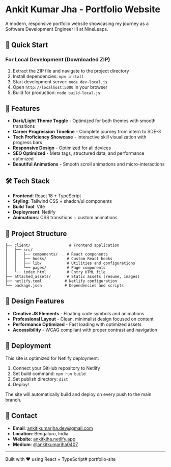 # Ankit Kumar Jha - Portfolio Website

A modern, responsive portfolio website showcasing my journey as a Software Development Engineer III at NineLeaps.

## 🚀 Quick Start

### For Local Development (Downloaded ZIP)

1. Extract the ZIP file and navigate to the project directory
2. Install dependencies: `npm install`
3. Start development server: `node dev-local.js`
4. Open `http://localhost:5000` in your browser
5. Build for production: `node build-local.js`

## 🌟 Features

- **Dark/Light Theme Toggle** - Optimized for both themes with smooth transitions
- **Career Progression Timeline** - Complete journey from intern to SDE-3
- **Tech Proficiency Showcase** - Interactive skill visualization with progress bars
- **Responsive Design** - Optimized for all devices
- **SEO Optimized** - Meta tags, structured data, and performance optimized
- **Beautiful Animations** - Smooth scroll animations and micro-interactions

## 🛠️ Tech Stack

- **Frontend**: React 18 + TypeScript
- **Styling**: Tailwind CSS + shadcn/ui components
- **Build Tool**: Vite
- **Deployment**: Netlify
- **Animations**: CSS transitions + custom animations

## 📁 Project Structure

```
├── client/                 # Frontend application
│   ├── src/
│   │   ├── components/    # React components
│   │   ├── hooks/         # Custom React hooks
│   │   ├── lib/           # Utilities and configurations
│   │   └── pages/         # Page components
│   └── index.html         # Entry HTML file
├── attached_assets/       # Static assets (resume, images)
├── netlify.toml          # Netlify configuration
└── package.json          # Dependencies and scripts
```

## 🎨 Design Features

- **Creative JS Elements** - Floating code symbols and animations
- **Professional Layout** - Clean, minimalist design focused on content
- **Performance Optimized** - Fast loading with optimized assets
- **Accessibility** - WCAG compliant with proper contrast and navigation

## 🚀 Deployment

This site is optimized for Netlify deployment:

1. Connect your GitHub repository to Netlify
2. Set build command: `npm run build`
3. Set publish directory: `dist`
4. Deploy!

The site will automatically build and deploy on every push to the main branch.

## 📧 Contact

- **Email**: ankitjkumarjha.dev@gmail.com
- **Location**: Bengaluru, India
- **Website**: [ankitkjha.netlify.app](https://ankitkjha.netlify.app)
- **Medium**: [@ankitkumarjha0407](https://medium.com/@ankitkumarjha0407)

---

Built with ❤️ using React + TypeScript# portfolio-site
